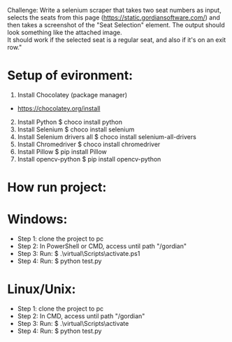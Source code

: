 Challenge: Write a selenium scraper that takes two seat numbers as input,
selects the seats from this page (https://static.gordiansoftware.com/)
and then takes a screenshot of the "Seat Selection" element.
The output should look something like the attached image.  
It should work if the selected seat is a regular seat, and also if it's on an exit row."



# Setup of evironment:
1. Install Chocolatey (package manager)
* https://chocolatey.org/install
2. Install Python
$ choco install python
3. Install Selenium
$ choco install selenium
4. Install Selenium drivers all
$ choco install selenium-all-drivers
5. Install Chromedriver
$ choco install chromedriver
6. Install Pillow
$  pip install Pillow
7. Install opencv-python
$ pip install opencv-python


# How run project:

# Windows:
* Step 1: clone the project to pc
* Step 2: In PowerShell or CMD, access until path "/gordian"
* Step 3: Run: $ .\virtual\Scripts\activate.ps1
* Step 4: Run: $ python test.py

# Linux/Unix:
* Step 1: clone the project to pc
* Step 2: In CMD, access until path "/gordian"
* Step 3: Run: $ .\virtual\Scripts\activate
* Step 4: Run: $ python test.py
